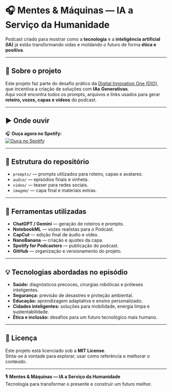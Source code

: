 # 🎧 Mentes & Máquinas — IA a Serviço da Humanidade

Podcast criado para mostrar como a **tecnologia** e a **inteligência artificial (IA)** já estão transformando vidas e moldando o futuro de forma **ética e positiva**.

---

## 🚀 Sobre o projeto
Este projeto faz parte do desafio prático da [Digital Innovation One (DIO)](https://dio.me), que incentiva a criação de soluções com **IAs Generativas**.  
Aqui você encontra todos os prompts, arquivos e links usados para gerar **roteiro, vozes, capas e vídeos** do podcast.

---

## ▶️ Onde ouvir

🎧 **Ouça agora no Spotify:**  
[![Ouça no Spotify](https://img.shields.io/badge/Spotify-1DB954?style=for-the-badge&logo=spotify&logoColor=white)](https://open.spotify.com/episode/76NcwKFHLbcCxZ3LFmgSSV?si=j0uLltcSQtm75kyaecT63w)

---

## 📂 Estrutura do repositório

- `prompts/` — prompts utilizados para roteiro, capas e avatares.  
- `audio/` — episódios finais e vinheta.  
- `video/` — teaser para redes sociais.  
- `imagem/` — capa final e materiais extras.  

---

## 🧰 Ferramentas utilizadas

- **ChatGPT / Gemini** — geração de roteiros e prompts.  
- **NotebookML** — vozes realistas para o Podcast.   
- **CapCut** — edição final de áudio e vídeo.  
- **NanoBanana** — criação e ajustes da capa.  
- **Spotify for Podcasters** — publicação do podcast.  
- **GitHub** — organização e versionamento do projeto.  

---

## 💡 Tecnologias abordadas no episódio

- **Saúde:** diagnósticos precoces, cirurgias robóticas e próteses inteligentes.  
- **Segurança:** previsão de desastres e proteção ambiental.  
- **Educação:** aprendizagem adaptativa e ensino personalizado.  
- **Cidades inteligentes:** soluções para mobilidade, energia limpa e sustentabilidade.  
- **Ética e inclusão:** desafios para um futuro tecnológico mais humano.  

---

## 📝 Licença
Este projeto está licenciado sob a **MIT License**.  
Sinta-se à vontade para explorar, usar como referência e melhorar o conteúdo.

---

🎙️ **Mentes & Máquinas — IA a Serviço da Humanidade**  
Tecnologia para transformar o presente e construir um futuro melhor.
